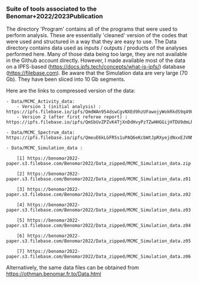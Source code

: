 ### Suite of tools associated to the Benomar+2022/2023Publication ###

The directory 'Program' contains all of the programs that were used to perform analysis. These are essentially 'cleaned' version of the codes that were used and structured in a way that they are easy to use.
The Data directory contains data used as inputs / outputs / products of the analyses performed here. Many of those data being too large, they are not available in the Github account directly. 
However, I made available most of the data on a IPFS-based (https://docs.ipfs.tech/concepts/what-is-ipfs/) database (https://filebase.com).
Be aware that the Simulation data are very large (70 Gb). They have been sliced into 10 Gb segments. 

Here are the links to compressed version of the data:
    
    - Data/MCMC_Activity_data: 
        - Version 1 (initial analysis) : https://ipfs.filebase.io/ipfs/QmdWAn954dswCgvNXEd9hzUFawojyWokRkdS9q49U4A34W
        - Version 2 (after first referee report) : https://ipfs.filebase.io/ipfs/QmSbUvZPZvK4TjXnDdHvyPzTZwHHGGijHTDU9dmLRDNvaM
    
    - Data/MCMC_Spectrum_data: https://ipfs.filebase.io/ipfs/QmeuE6kLGFR5s1uPAQ6eKcbWtJpRXyejdNxxEJVNNYwR5M
    
    - Data/MCMC_Simulation_data : 
    
        [1] https://benomar2022-paper.s3.filebase.com/Benomar2022/Data_zipped/MCMC_Simulation_data.zip
        
        [2] https://benomar2022-paper.s3.filebase.com/Benomar2022/Data_zipped/MCMC_Simulation_data.z01
        
        [3] https://benomar2022-paper.s3.filebase.com/Benomar2022/Data_zipped/MCMC_Simulation_data.z02
        
        [4] https://benomar2022-paper.s3.filebase.com/Benomar2022/Data_zipped/MCMC_Simulation_data.z03
        
        [5] https://benomar2022-paper.s3.filebase.com/Benomar2022/Data_zipped/MCMC_Simulation_data.z04
        
        [6] https://benomar2022-paper.s3.filebase.com/Benomar2022/Data_zipped/MCMC_Simulation_data.z05
        
        [7] https://benomar2022-paper.s3.filebase.com/Benomar2022/Data_zipped/MCMC_Simulation_data.z06

Alternatively, the same data files can be obtained from https://othman.benomar.fr.to/Data.html
